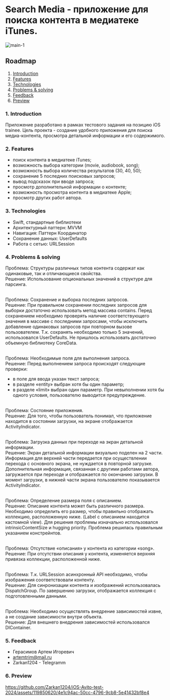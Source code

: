 # Search Media - приложение для поиска контента в медиатеке iTunes.

![main-1](https://github.com/Zarkan1204/iOS-Avito-test-2024/assets/119850620/7b9cf849-482d-4279-82ff-05d8c96e37ce)


## Roadmap 
 1. [Introduction](#1-introduction)
 2. [Features](#2-features)
 3. [Technologies](#3-technologies)
 4. [Problems & solving](#4-problems--solving)
 5. [Feedback](#5-feedback)
 6. [Preview](#6-preview)

 ### 1. Introduction
Приложение разработано в рамках тестового задания на позицию iOS trainee. Цель проекта - создание удобного приложения для поиска медиа-контента, просмотра детальной информации и его содержимого.

 ### 2. Features
- поиск контента в медиатеке iTunes;
- возможность выбора категории (movie, audiobook, song);
- возможность выбора количества результатов (30, 40, 50);
- сохранение 5 последних поисковых запросов;
- вывод подсказок при вводе запроса;
- просмотр дополнительной информации о контенте;
- возможность просмотра контента в медиатеке Apple;
- просмотр других работ автора.

 ### 3. Technologies
- Swift, стандартные библиотеки
- Архитектурный паттерн: MVVM
- Навигация: Паттерн Координатор
- Сохранение данных: UserDefaults
- Работа с сетью: URLSession

 ### 4. Problems & solving
Проблема: Структуры различных типов контента содержат как одинаковые, так и отличающиеся свойства.  
Решение: Использование опциональных значений в структуре для парсинга.
<br><br>

Проблема: Сохранение и выборка последних запросов.  
Решение: При правильном сохранении последних запросов для выборки достаточно использовать метод массива contains. Перед сохранением необходимо проверять наличие соответствующего значения в массиве с последними запросами, чтобы исключить добавление одинаковых запросов при повторном вызове пользователем.
Т.к. сохранять необходимо только 5 значений, использовался UserDefaults. Не пришлось использовать достаточно объемную библиотеку CoreData.
<br><br>


Проблема: Необходимые поля для выполнения запроса.  
Решение: Перед выполнением запроса происходят следующие проверки:
- в поле для ввода указан текст запроса;
- в разделе «entity» выбран хотя бы один параметр;
- в разделе «limit» выбран один параметр.
При невыполнении хотя бы одного условия, пользователю выводится предупреждение.
<br><br>


Проблема: Состояние приложения.  
Решение: Для того, чтобы пользователь понимал, что приложение находится в состоянии загрузки, на экране отображается ActivityIndicator.
<br><br>


Проблема: Загрузка данных при переходе на экран детальной информации.  
Решение: Экран детальной информации визуально поделен на 2 части. Информация для верхней части передается при осуществлении перехода с основного экрана, не нуждается в повторной загрузке. Дополнительная информация, связанная с другими работами автора, загружается при переходе и отображается по окончанию загрузки. В момент загрузки, в нижней части экрана пользователю показывается ActivityIndicator.
<br><br>


Проблема: Определение размера поля с описанием.  
Решение: Описание контента может быть различного размера. Необходимо определить его размер, чтобы правильно отображать коллекцию, расположенную ниже. (Label c описанием находится кастомной view). Для решения проблемы изначально использовался intrinsicContentSize и hugging priority. Проблема решилась правильным указанием констрейнтов.
<br><br>


Проблема: Отсутствие «описания» у контента из категории «song».  
Решение: При отсутствии описания у контента, изменяется верхняя привязка коллекции, расположенной ниже.
<br><br>


Проблема: Т.к. URLSession асинхронный API необходимо, чтобы изображения соответствовали контенту.  
Решение: Для синронизации контента и изображений использовалась DispatchGroup. По завершению загрузки, отображается коллекция с подготовленными данными.
<br><br>


Проблема: Необходимо осуществлять внедрение зависимостей извне, а не создание зависимости внутри объекта.  
Решение: Для внешнего внедрения зависимостей использовался DIContainer.

 ### 5. Feedback

* Герасимов Артем Игоревич
* artemtrim@mail.ru
* Zarkan1204 - Telegramm

### 6. Preview

https://github.com/Zarkan1204/iOS-Avito-test-2024/assets/119850620/4e1c94ac-50cc-4796-9cb8-5e41432bf8e4





